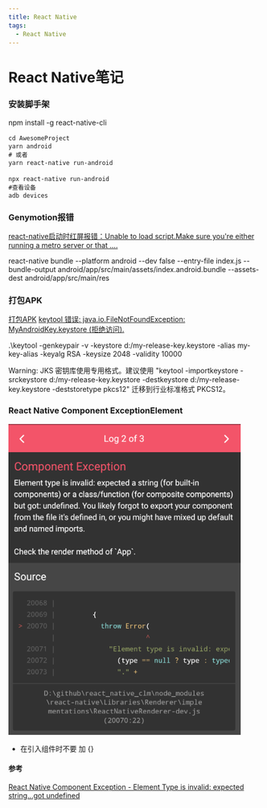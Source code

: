```yaml
---
title: React Native
tags:
  - React Native
---
```


# React Native笔记

###  安装脚手架
npm install -g react-native-cli

```npm
cd AwesomeProject
yarn android
# 或者
yarn react-native run-android

npx react-native run-android
#查看设备
adb devices  
```



###  Genymotion报错
[react-native启动时红屏报错：Unable to load script.Make sure you're either running a metro server or that ....](https://www.cnblogs.com/shizk/p/11189978.html)
>
react-native bundle --platform android --dev false --entry-file index.js --bundle-output android/app/src/main/assets/index.android.bundle --assets-dest android/app/src/main/res 

### 打包APK
[打包APK](https://reactnative.cn/docs/signed-apk-android)
[keytool 错误: java.io.FileNotFoundException: MyAndroidKey.keystore (拒绝访问).](https://blog.csdn.net/hssdw25172008/article/details/8499423)

.\keytool -genkeypair -v -keystore d:/my-release-key.keystore -alias my-key-alias -keyalg RSA -keysize 2048 -validity 10000


Warning:
JKS 密钥库使用专用格式。建议使用 "keytool -importkeystore -srckeystore d:/my-release-key.keystore -destkeystore d:/my-release-key.keystore -deststoretype pkcs12" 迁移到行业标准格式 PKCS12。


### React Native Component ExceptionElement
![An image](./Component_Excepthon.png)


- 在引入组件时不要 加 {}
#### 参考
[React Native Component Exception - Element Type is invalid: expected string…got undefined](https://stackoverflow.com/questions/65100627/react-native-component-exception-element-type-is-invalid-expected-string-go)



